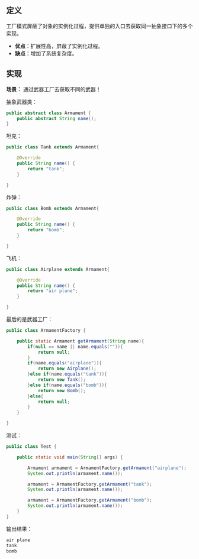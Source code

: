 ## 定义
工厂模式屏蔽了对象的实例化过程，提供单独的入口去获取同一抽象接口下的多个实现。
- **优点**：扩展性高，屏蔽了实例化过程。
- **缺点**：增加了系统复杂度。

## 实现
**场景：** 通过武器工厂去获取不同的武器！

抽象武器类：
```java
public abstract class Armament {
	public abstract String name();
}
```
坦克：
```java
public class Tank extends Armament{

	@Override
	public String name() {
		return "tank";
	}

}
```
炸弹：
```java
public class Bomb extends Armament{

	@Override
	public String name() {
		return "bomb";
	}

}
```
飞机：
```java
public class Airplane extends Armament{

	@Override
	public String name() {
		return "air plane";
	}

}
```
最后的是武器工厂：
```java
public class ArmamentFactory {

	public static Armament getArmament(String name){
		if(null == name || name.equals("")){
			return null;
		}
		if(name.equals("airplane")){
			return new Airplane();
		}else if(name.equals("tank")){
			return new Tank();
		}else if(name.equals("bomb")){
			return new Bomb();
		}else{
			return null;
		}
	}

}
```
测试：
```java
public class Test {

	public static void main(String[] args) {

		Armament armament = ArmamentFactory.getArmament("airplane");
		System.out.println(armament.name());

		armament = ArmamentFactory.getArmament("tank");
		System.out.println(armament.name());

		armament = ArmamentFactory.getArmament("bomb");
		System.out.println(armament.name());
	}
}
```
输出结果：
```powershell
air plane
tank
bomb
```
